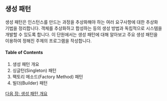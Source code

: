 ## 생성 패턴
생성 패턴은 인스턴스를 만드는 과정을 추상화해야 하는 여러 요구사항에 대한 추상화 기법을 정리합니다. 객체를 추상화하고 합성하는 등의 생성 방법과 독립적으로 시스템을 개발할 수 있도록 합니다. 이 단원에서는 생성 패턴에 대해 알아보고 주요 생성 패턴을 이용하여 정해진 주제의 프로그램을 작성합니다.


#### Table of Contents
1. 생성 패턴 개요
2. 싱글턴(Singleton) 패턴
3. 팩토리 메소드(Factory Method) 패턴
4. 빌더(Builder) 패턴

<a href="./09_생성_패턴_개요.md">다음 장: 생성 패턴 개요</a>